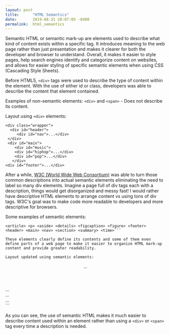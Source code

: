 ```yaml
---
layout: post
title:      "HTML Semantics"
date:       2019-08-31 20:07:05 -0400
permalink:  html_semantics
---
```




Semantic HTML or semantic mark-up are elements used to describe what kind of content exists within a specific tag. It introduces meaning to the web page rather than just presentation and makes it clearer for both the developer and browser to understand.  Overall, it makes it easier to style pages, help search engines identify and categorize content on websites, and allows for easier styling of specific semantic elements when using CSS (Cascading Style Sheets).

 
Before HTML5, ```<div>``` tags were used to describe the type of content within the element. With the use of either id or class, developers was able to describe the content that element contained. 

Examples of non-semantic elements: ```<div>``` and ```<span>``` - Does not describe its content.

Layout using  ```<div>``` elements:
```
<div class="wrapper">
  <div id="header">
     <div id="nav">...</div>
 </div>
 <div id="main">
    <div id="music">
    <div id="hiphop">...</div>
    <div id="pop">...</div>
   </div>
<div id="footer">...</div>
```

After a while, [W3C (World Wide Web Consortium)](http://www.w3schools.com/) was able to turn those common descriptions into actual semantic elements eliminating the need to label so many div elements. Imagine a page full of div tags each with a description, things would get disorganized and messy fast! I would rather have descriptive HTML elements to arrange content vs using tons of div tags. W3C's goal was to make code more readable to developers and more descriptive for browsers.

Some examples of semantic elements:  
```
<article> <p> <aside> <details> <figcaption> <figure> <footer> <header> <main> <nav> <section> <summary> <time>``` 

These elements clearly define its contents and some of them even define parts of a web page to make it easier to organize HTML mark-up content and provide greater readability.

Layout updated using semantic elements:
```
<div class="wrapper">
  <header>
     <nav>...</nav>
  </header>
  <main>
    <section id="music">
      <article id="hiphop">...</article>
      <article id="pop">...</article>
    </section>
  </main>
	<footer>...</footer>
	```


As you can see, the use of semantic HTML makes it much easier to describe content used within an element rather than using a ```<div>``` or  ```<span>``` tag every time a description is needed. 

